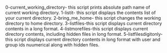 0-current_working_directory- this script prints absolute path name of current working directory.
1-listit- this script displays the contents list of your current directory.
2-bring_me_home- this script changes the working directory to home directory.
3-listfiles-this script displays current directory contents in a long format.
4-listmorefiles-this script displays current directory contents, including hidden files in long format.
5-listfilesdigitonly-this script displays current directory contents in long format with user and group ids nuumerical along with hidden files.

